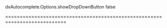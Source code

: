 <!--id-->dxAutocomplete.Options.showDropDownButton<!--/id-->
<!--merge--><!--/merge-->
<!--default-->false<!--/default-->
===========================================================================
